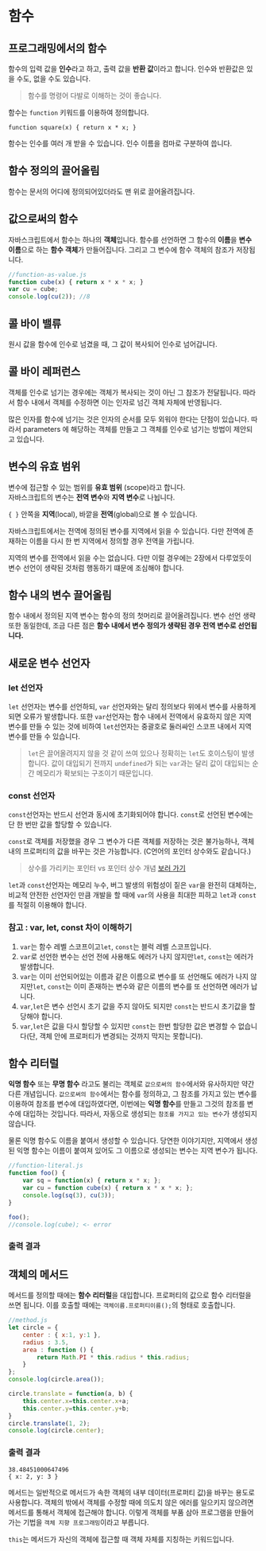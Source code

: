 # 함수

## 프로그래밍에서의 함수

함수의 입력 값을 **인수**라고 하고, 출력 값을 **반환 값**이라고 합니다. 인수와 반환값은 있을 수도, 없을 수도 있습니다.
> 함수를 명령어 다발로 이해하는 것이 좋습니다.

함수는 `function` 키워드를 이용하여 정의합니다.  

```
function square(x) { return x * x; }
```


함수는 인수를 여러 개 받을 수 있습니다. 인수 이름을 컴마로 구분하여 씁니다.

## 함수 정의의 끌어올림

함수는 문서의 어디에 정의되어있더라도 맨 위로 끌어올려집니다.

## 값으로써의 함수

자바스크립트에서 함수는 하나의 **객체**입니다. 함수를 선언하면 그 함수의 **이름**을 **변수 이름**으로 하는 **함수 객체**가 만들어집니다. 그리고 그 변수에 함수 객체의 참조가 저장됩니다.

```javascript
//function-as-value.js
function cube(x) { return x * x * x; }
var cu = cube;
console.log(cu(2)); //8
```

## 콜 바이 밸류

원시 값을 함수에 인수로 넘겼을 때, 그 값이 복사되어 인수로 넘어갑니다.

## 콜 바이 레퍼런스

객체를 인수로 넘기는 경우에는 객체가 복사되는 것이 아닌 그 참조가 전달됩니다. 따라서 함수 내에서 객체를 수정하면 이는 인자로 넘긴 객체 자체에 반영됩니다.

많은 인자를 함수에 넘기는 것은 인자의 순서를 모두 외워야 한다는 단점이 있습니다. 따라서 parameters 에 해당하는 객체를 만들고 그 객체를 인수로 넘기는 방법이 제안되고 있습니다.

## 변수의 유효 범위

변수에 접근할 수 있는 범위를 **유효 범위** (scope)라고 합니다.  
자바스크립트의 변수는 **전역 변수**와 **지역 변수**로 나뉩니다.  

`{ }` 안쪽을 **지역**(local), 바깥을 **전역**(global)으로 볼 수 있습니다.

자바스크립트에서는 전역에 정의된 변수를 지역에서 읽을 수 있습니다. 다만 전역에 존재하는 이름을 다시 한 번 지역에서 정의할 경우 전역을 가립니다.

지역의 변수를 전역에서 읽을 수는 없습니다. 다만 이럴 경우에는 2장에서 다루었듯이 변수 선언이 생략된 것처럼 행동하기 떄문에 조심해야 합니다.

## 함수 내의 변수 끌어올림

함수 내에서 정의된 지역 변수는 함수의 정의 첫머리로 끌어올려집니다. 변수 선언 생략 또한 동일한데, 조금 다른 점은 **함수 내에서 변수 정의가 생략된 경우 전역 변수로 선언됩니다.**

## 새로운 변수 선언자

### let 선언자
`let` 선언자는 변수를 선언하되, `var` 선언자와는 달리 정의보다 위에서 변수를 사용하게 되면 오류가 발생합니다. 또한 `var`선언자는 함수 내에서 전역에서 유효하지 않은 지역 변수를 만들 수 있는 것에 비하여 `let`선언자는 중괄호로 둘러싸인 스코프 내에서 지역 변수를 만들 수 있습니다.

> `let`은 끌어올려지지 않을 것 같이 쓰여 있으나 정확히는 `let`도 호이스팅이 발생합니다. 값이 대입되기 전까지 `undefined`가 되는 `var`과는 달리 값이 대입되는 순간 메모리가 확보되는 구조이기 때문입니다.

### const 선언자
`const`선언자는 반드시 선언과 동시에 초기화되어야 합니다.  `const`로 선언된 변수에는 단 한 번만 값을 할당할 수 있습니다.

`const`로 객체를 저장했을 경우 그 변수가 다른 객체를 저장하는 것은 불가능하나, 객체 내의 프로퍼티의 값을 바꾸는 것은 가능합니다. (C언어의 포인터 상수와도 같습니다.)
> 상수를 가리키는 포인터 vs 포인터 상수 개념 [보러 가기](https://m.blog.naver.com/sipack7297/220394609641)

`let`과 `const`선언자는 메모리 누수, 버그 발생의 위험성이 짙은 `var`을 완전히 대체하는, 비교적 안전한 선언자인 만큼 개발을 할 때에 `var`의 사용을 최대한 피하고 `let`과 `const`를 적절히 이용해야 합니다.

### 참고 : var, let, const 차이 이해하기

1. `var`는 함수 레벨 스코프이고`let`, `const`는 블럭 레벨 스코프입니다.  
2. `var`로 선언한 변수는 선언 전에 사용해도 에러가 나지 않지만`let`, `const`는 에러가 발생합니다.  
3. `var`는 이미 선언되어있는 이름과 같은 이름으로 변수를 또 선언해도 에러가 나지 않지만`let`, `const`는 이미 존재하는 변수와 같은 이름의 변수를 또 선언하면 에러가 납니다.  
4. `var`,`let`은 변수 선언시 초기 값을 주지 않아도 되지만 `const`는 반드시 초기값을 할당해야 합니다.  
5. `var`,`let`은 값을 다시 할당할 수 있지만 `const`는 한번 할당한 값은 변경할 수 없습니다(단, 객체 안에 프로퍼티가 변경되는 것까지 막지는 못합니다).  


## 함수 리터럴

**익명 함수** 또는 **무명 함수** 라고도 불리는 객체로 `값으로써의 함수`에서와 유사하지만 약간 다른 개념입니다. `값으로써의 함수`에서는 함수를 정의하고, 그 참조를 가지고 있는 변수를 이용하여 참조를 변수에 대입하였다면, 이번에는 **익명 함수**를 만들고 그것의 참조를 변수에 대입하는 것입니다. 따라서, 자동으로 생성되는 `참조를 가지고 있는 변수`가 생성되지 않습니다.

물론 익명 함수도 이름을 붙여서 생성할 수 있습니다. 당연한 이야기지만, 지역에서 생성된 익명 함수는 이름이 붙여져 있어도 그 이름으로 생성되는 변수는 지역 변수가 됩니다.

```javascript
//function-literal.js
function foo() {
    var sq = function(x) { return x * x; };
    var cu = function cube(x) { return x * x * x; };
    console.log(sq(3), cu(3));
}

foo();
//console.log(cube); <- error
```

### 출력 결과


## 객체의 메서드

메서드를 정의할 때에는 **함수 리터럴**을 대입합니다. 프로퍼티의 값으로 함수 리터럴을 쓰면 됩니다. 이를 호출할 때에는 `객체이름.프로퍼티이름();`의 형태로 호출합니다.

```javascript
//method.js
let circle = {
    center : { x:1, y:1 },
    radius : 3.5,
    area : function () {
        return Math.PI * this.radius * this.radius;
    }
};
console.log(circle.area());

circle.translate = function(a, b) {
    this.center.x=this.center.x+a;
    this.center.y=this.center.y+b;
}
circle.translate(1, 2);
console.log(circle.center);
```

### 출력 결과

```
38.48451000647496
{ x: 2, y: 3 }

```

메서드는 일반적으로 메서드가 속한 객체의 내부 데이터(프로퍼티 값)을 바꾸는 용도로 사용합니다. 객체의 밖에서 객체를 수정할 때에 의도치 않은 에러를 일으키지 않으려면 메서드를 통해서 객체에 접근해야 합니다. 이렇게 객체를 부품 삼아 프로그램을 만들어 가는 기법을 `객체 지향 프로그래밍`이라고 부릅니다.

`this`는 메서드가 자신의 객체에 접근할 때 객체 자체를 지칭하는 키워드입니다.
